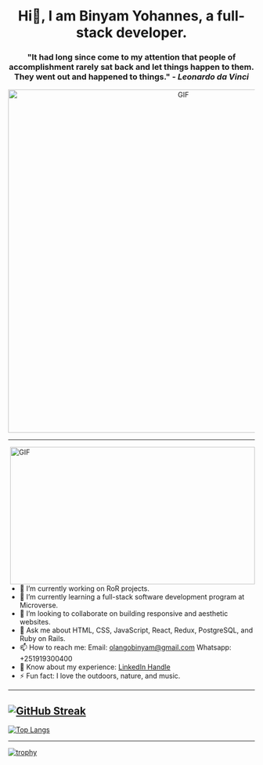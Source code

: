
<h1 align="center">Hi👋, I am Binyam Yohannes, a full-stack developer.</h1>

<h3 align="center">"It had long since come to my attention that people of accomplishment rarely sat back and let things happen to them. They went out and happened to things." - <em>Leonardo da Vinci</em></h3>

<p align="center"><img src="https://github.com/binyamolango/binyamolango/assets/125895809/c545f87c-7c37-4c5a-ba27-cb6de862e204.gif" width="700" alt="GIF"></p> 

---

<img align="right" alt="GIF" src="https://github.com/binyamolango/binyamolango/assets/125895809/e819150d-8b24-4bcf-a830-ad23330a898e.gif" width="500px" height="280px"/>

- 🔭 I’m currently working on RoR projects. 
- 🌱 I’m currently learning a full-stack software development program at Microverse. 
- 👥️ I’m looking to collaborate on building responsive and aesthetic websites.
- 💬 Ask me about HTML, CSS, JavaScript, React, Redux, PostgreSQL, and Ruby on Rails.
- 📫 How to reach me: Email: [olangobinyam@gmail.com](mailto:olangobinyam@gmail.com) Whatsapp: +251919300400
- 📰 Know about my experience: [LinkedIn Handle](https://www.linkedin.com/in/binyamyohannes)
- ⚡ Fun fact: I love the outdoors, nature, and music.

---
[![GitHub Streak](https://streak-stats.demolab.com?user=binyamolango&theme=dark)](https://git.io/streak-stats)
---

[![Top Langs](https://github-readme-stats.vercel.app/api/top-langs/?username=binyamolango)](https://github.com/anuraghazra/github-readme-stats)

---

[![trophy](https://github-profile-trophy.vercel.app/?username=binyamolango&theme=onedark)](https://github.com/ryo-ma/github-profile-trophy)
